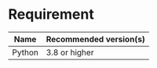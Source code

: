 # Requirement
|Name  | Recommended version(s)|   
|------|-----------------------|
|Python | 3.8 or higher |